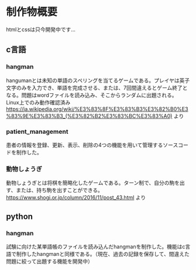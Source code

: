 # 制作物概要
htmlとcssは只今開発中です…
## c言語
### hangman
hangumanとは未知の単語のスペリングを当てるゲームである。プレイヤは英子文字のみを入力でき、単語を完成させる、または、7回間違えるとゲーム終了となる。問題はwordファイルを読み込み、そこからランダムに出題される。
Linux上でのみ動作確認済み
https://ja.wikipedia.org/wiki/%E3%83%8F%E3%83%B3%E3%82%B0%E3%83%9E%E3%83%B3_(%E3%82%B2%E3%83%BC%E3%83%A0) より
### patient_management
患者の情報を登録、更新、表示、削除の4つの機能を用いて管理するソースコードを制作した。

### 動物しょうぎ
動物しょうぎとは将棋を簡略化したゲームである。ターン制で、自分の駒を出す、または、持ち駒を出すことができる。
https://www.shogi.or.jp/column/2016/11/post_43.html より
## python
### hangman
試験に向けた某単語帳のファイルを読み込んだhangmanを制作した。機能はc言語で制作したhangmanと同様である。（現在、過去の記録を保存して、間違えた問題に絞って出題する機能を開発中）
